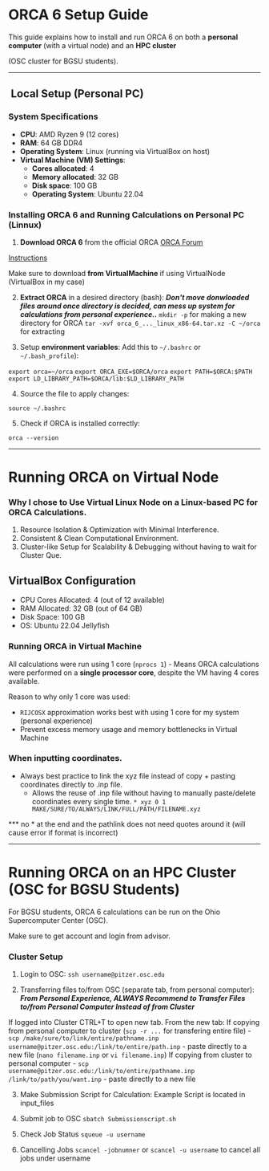 # ORCA 6 Setup Guide

This guide explains how to install and run ORCA 6 on both a **personal computer** (with a virtual node) and an **HPC cluster** 

(OSC cluster for BGSU students).

---

## ️ **Local Setup (Personal PC)**  
### **System Specifications**
- **CPU**: AMD Ryzen 9 (12 cores)
- **RAM**: 64 GB DDR4
- **Operating System**: Linux (running via VirtualBox on host)
- **Virtual Machine (VM) Settings**:  
  - **Cores allocated**: 4  
  - **Memory allocated**: 32 GB  
  - **Disk space**: 100 GB  
  - **Operating System**: Ubuntu 22.04  

### **Installing ORCA 6** and Running Calculations on Personal PC (Linnux)
1. **Download ORCA 6** from the official ORCA
[ORCA Forum](https://orcaforum.kofo.mpg.de/app.php/portal)

[Instructions](https://www.faccts.de/docs/orca/6.0/tutorials/first_steps/install.html)

Make sure to download **from VirtualMachine** if using VirtualNode (VirtualBox in my case)

2. **Extract ORCA** in a desired directory (bash):
*****Don't move donwloaded files around once directory is decided, can mess up system for calculations from personal experience..*****
`mkdir -p` for making a new directory for ORCA
`tar -xvf orca_6_..._linux_x86-64.tar.xz -C ~/orca` for extracting

3. Setup **environment variables**:
Add this to `~/.bashrc` or `~/.bash_profile`):

`export orca=~/orca`
`export ORCA_EXE=$ORCA/orca`
`export PATH=$ORCA:$PATH`
`export LD_LIBRARY_PATH=$ORCA/lib:$LD_LIBRARY_PATH`

4. Source the file to apply changes:

`source ~/.bashrc`

5. Check if ORCA is installed correctly:

`orca --version`

-----------

# Running ORCA on Virtual Node

### Why I chose to Use Virtual Linux Node on a Linux-based PC for ORCA Calculations.

1. Resource Isolation & Optimization with Minimal Interference.
2. Consistent & Clean Computational Environment.
3. Cluster-like Setup for Scalability & Debugging without having to wait for Cluster Que.

## VirtualBox Configuration
- CPU Cores Allocated: 4 (out of 12 available)
- RAM Allocated: 32 GB (out of 64 GB)
- Disk Space: 100 GB
- OS: Ubuntu 22.04 Jellyfish

### Running ORCA in Virtual Machine
All calculations were run using 1 core (`nprocs 1`)
	- Means ORCA calculations were performed on a **single processor core**, despite the VM having 4 cores available. 

Reason to why only 1 core was used:
- `RIJCOSX` approximation works best with using 1 core for my system (personal experience)
- Prevent excess memory usage and memory bottlenecks in Virtual Machine

### When inputting coordinates.
- Always best practice to link the xyz file instead of copy + pasting coordinates directly to .inp file.
	- Allows the reuse of .inp file without having to manually paste/delete coordinates every single time.
`* xyz 0 1 MAKE/SURE/TO/ALWAYS/LINK/FULL/PATH/FILENAME.xyz`

*** no * at the end and the pathlink does not need quotes around it (will cause error if format is incorrect)

---------

# Running ORCA on an HPC Cluster (OSC for BGSU Students)

For BGSU students, ORCA 6 calculations can be run on the Ohio Supercomputer Center (OSC). 

Make sure to get account and login from advisor. 

### Cluster Setup
1. Login to OSC:
`ssh username@pitzer.osc.edu`

2. Transferring files to/from OSC (separate tab, from personal computer):
***From Personal Experience, ALWAYS Recommend to Transfer Files to/from Personal Computer Instead of from Cluster***

If logged into Cluster CTRL+T to open new tab. From the new tab:
	If copying from personal computer to cluster (`scp -r ...` for transfering entire file)
		- `scp /make/sure/to/link/entire/pathname.inp username@pitzer.osc.edu:/link/to/entire/path.inp`
		- paste directly to a new file (`nano filename.inp` or `vi filename.inp`)
	If copying from cluster to personal computer
		- `scp username@pitzer.osc.edu:/link/to/entire/pathname.inp /link/to/path/you/want.inp`
		- paste directly to a new file

3. Make Submission Script for Calculation:
Example Script is located in input_files

4. Submit job to OSC
`sbatch Submissionscript.sh`

5. Check Job Status
`squeue -u username`

6. Cancelling Jobs
`scancel -jobnumner` or `scancel -u username` to cancel all jobs under username

 
